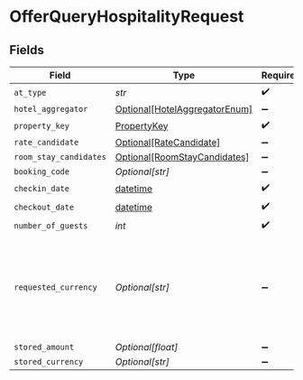 # OfferQueryHospitalityRequest


## Fields

| Field                                                                                                                                                                                           | Type                                                                                                                                                                                            | Required                                                                                                                                                                                        | Description                                                                                                                                                                                     | Example                                                                                                                                                                                         |
| ----------------------------------------------------------------------------------------------------------------------------------------------------------------------------------------------- | ----------------------------------------------------------------------------------------------------------------------------------------------------------------------------------------------- | ----------------------------------------------------------------------------------------------------------------------------------------------------------------------------------------------- | ----------------------------------------------------------------------------------------------------------------------------------------------------------------------------------------------- | ----------------------------------------------------------------------------------------------------------------------------------------------------------------------------------------------- |
| `at_type`                                                                                                                                                                                       | *str*                                                                                                                                                                                           | :heavy_check_mark:                                                                                                                                                                              | N/A                                                                                                                                                                                             | OfferQueryHospitalityRequest                                                                                                                                                                    |
| `hotel_aggregator`                                                                                                                                                                              | [Optional[HotelAggregatorEnum]](../../models/shared/hotelaggregatorenum.md)                                                                                                                     | :heavy_minus_sign:                                                                                                                                                                              | N/A                                                                                                                                                                                             |                                                                                                                                                                                                 |
| `property_key`                                                                                                                                                                                  | [PropertyKey](../../models/shared/propertykey.md)                                                                                                                                               | :heavy_check_mark:                                                                                                                                                                              | N/A                                                                                                                                                                                             |                                                                                                                                                                                                 |
| `rate_candidate`                                                                                                                                                                                | [Optional[RateCandidate]](../../models/shared/ratecandidate.md)                                                                                                                                 | :heavy_minus_sign:                                                                                                                                                                              | N/A                                                                                                                                                                                             |                                                                                                                                                                                                 |
| `room_stay_candidates`                                                                                                                                                                          | [Optional[RoomStayCandidates]](../../models/shared/roomstaycandidates.md)                                                                                                                       | :heavy_minus_sign:                                                                                                                                                                              | N/A                                                                                                                                                                                             |                                                                                                                                                                                                 |
| `booking_code`                                                                                                                                                                                  | *Optional[str]*                                                                                                                                                                                 | :heavy_minus_sign:                                                                                                                                                                              | The booking code                                                                                                                                                                                |                                                                                                                                                                                                 |
| `checkin_date`                                                                                                                                                                                  | [datetime](https://docs.python.org/3/library/datetime.html#datetime-objects)                                                                                                                    | :heavy_check_mark:                                                                                                                                                                              | N/A                                                                                                                                                                                             |                                                                                                                                                                                                 |
| `checkout_date`                                                                                                                                                                                 | [datetime](https://docs.python.org/3/library/datetime.html#datetime-objects)                                                                                                                    | :heavy_check_mark:                                                                                                                                                                              | N/A                                                                                                                                                                                             |                                                                                                                                                                                                 |
| `number_of_guests`                                                                                                                                                                              | *int*                                                                                                                                                                                           | :heavy_check_mark:                                                                                                                                                                              | The number of guests                                                                                                                                                                            |                                                                                                                                                                                                 |
| `requested_currency`                                                                                                                                                                            | *Optional[str]*                                                                                                                                                                                 | :heavy_minus_sign:                                                                                                                                                                              | You can use requested currency to request conversion rate information. The response will return the currencyRateConversion object which will contain conversion rate of the requested currency. |                                                                                                                                                                                                 |
| `stored_amount`                                                                                                                                                                                 | *Optional[float]*                                                                                                                                                                               | :heavy_minus_sign:                                                                                                                                                                              | stored amount                                                                                                                                                                                   |                                                                                                                                                                                                 |
| `stored_currency`                                                                                                                                                                               | *Optional[str]*                                                                                                                                                                                 | :heavy_minus_sign:                                                                                                                                                                              | stored currency                                                                                                                                                                                 |                                                                                                                                                                                                 |